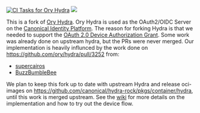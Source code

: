 <p align="left">
    <a href="https://github.com/canonical/hydra/actions/workflows/ci.yaml"><img src="https://github.com/canonical/hydra/actions/workflows/ci.yaml/badge.svg?branch=canonical&event=push" alt="CI Tasks for Ory Hydra"></a>
    <a href="https://codecov.io/gh/canonical/hydra"><img src="https://codecov.io/gh/canonical/hydra/branch/canonical/graph/badge.svg?token=y4fVk2Of8a"/></a>
</p>

This is a fork of [Ory Hydra](https://github.com/ory/hydra). Ory Hydra is used
as the OAuth2/OIDC Server on the
[Canonical Identity Platform](https://charmhub.io/topics/canonical-identity-platform).
The reason for forking Hydra is that we needed to support the
[OAuth 2.0 Device Authorization Grant](https://datatracker.ietf.org/doc/html/rfc8628).
Some work was already done on upstream hydra, but the PRs were never merged. Our
implementation is heavily influnced by the work done on
https://github.com/ory/hydra/pull/3252 from:

- [supercairos](https://github.com/supercairos)
- [BuzzBumbleBee](https://github.com/BuzzBumbleBee)

We plan to keep this fork up to date with upstream Hydra and release oci-images
on https://github.com/canonical/hydra-rock/pkgs/container/hydra, until this work
is merged upstream. See the [wiki](https://github.com/canonical/hydra/wiki) for
more details on the implementation and how to try out the device flow.
